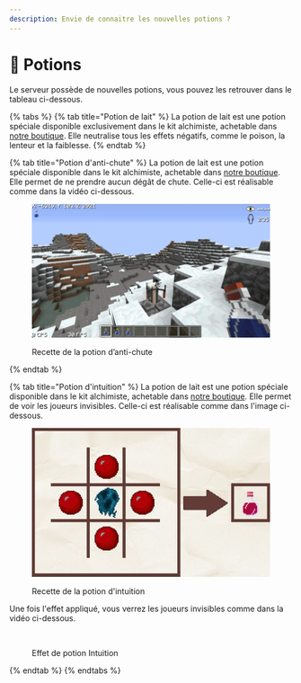 ```yaml
---
description: Envie de connaitre les nouvelles potions ?
---
```


# 🥃 Potions

Le serveur possède de nouvelles potions, vous pouvez les retrouver dans le tableau ci-dessous.



{% tabs %}
{% tab title="Potion de lait" %}
La potion de lait est une potion spéciale disponible exclusivement dans le kit alchimiste, achetable dans [notre boutique](https://plutonia-mc.fr/shop/categories/kits). Elle neutralise tous les effets négatifs, comme le poison, la lenteur et la faiblesse.
{% endtab %}

{% tab title="Potion d'anti-chute" %}
La potion de lait est une potion spéciale disponible dans le kit alchimiste, achetable dans [notre boutique](https://plutonia-mc.fr/shop/categories/kits). Elle permet de ne prendre aucun dégât de chute. Celle-ci est réalisable comme dans la vidéo ci-dessous.

<figure><img src="../../.gitbook/assets/C6RrtjkSQd.gif" alt=""><figcaption><p>Recette de la potion d’anti-chute</p></figcaption></figure>
{% endtab %}

{% tab title="Potion d'intuition" %}
La potion de lait est une potion spéciale disponible dans le kit alchimiste, achetable dans [notre boutique](https://plutonia-mc.fr/shop/categories/kits). Elle permet de voir les joueurs invisibles. Celle-ci est réalisable comme dans l'image ci-dessous.

<figure><img src="../../.gitbook/assets/L2sFYIlgfs.png" alt=""><figcaption><p>Recette de la potion d'intuition</p></figcaption></figure>

Une fois l'effet appliqué, vous verrez les joueurs invisibles comme dans la vidéo ci-dessous.

<figure><img src="../../.gitbook/assets/NC4hLgDbCm.gif" alt=""><figcaption><p>Effet de potion Intuition</p></figcaption></figure>
{% endtab %}
{% endtabs %}
